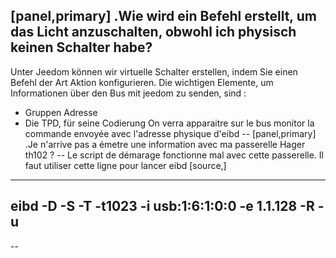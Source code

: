 [panel,primary]
.Wie wird ein Befehl erstellt, um das Licht anzuschalten, obwohl ich physisch keinen Schalter habe?  
--
Unter Jeedom können wir virtuelle Schalter erstellen, indem Sie einen Befehl der Art Aktion konfigurieren.
Die wichtigen Elemente, um Informationen über den Bus mit jeedom zu senden, sind :

* Gruppen Adresse
* Die TPD, für seine Codierung
On verra apparaitre sur le bus monitor la commande envoyée avec l'adresse physique d'eibd
--
[panel,primary]
.Je n'arrive pas a émetre une information avec ma passerelle Hager th102 ?
--
Le script de démarage fonctionne mal avec cette passerelle.
Il faut utiliser cette ligne pour lancer eibd
[source,]
----
eibd -D -S -T -t1023 -i usb:1:6:1:0:0 -e 1.1.128 -R -u
----
--